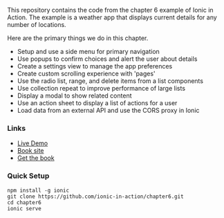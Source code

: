 This repository contains the code from the chapter 6 example of Ionic in Action. The example is a weather app that displays current details for any number of locations.

Here are the primary things we do in this chapter.

* Setup and use a side menu for primary navigation
* Use popups to confirm choices and alert the user about details
* Create a settings view to manage the app preferences
* Create custom scrolling experience with 'pages'
* Use the radio list, range, and delete items from a list components
* Use collection repeat to improve performance of large lists
* Display a modal to show related content
* Use an action sheet to display a list of actions for a user
* Load data from an external API and use the CORS proxy in Ionic


### Links

* [Live Demo](https://ionic-in-action-chapter6.herokuapp.com)
* [Book site](http://ionicinaction.com/)
* [Get the book](http://www.manning.com/wilken?a_aid=ionicinaction)

### Quick Setup

    npm install -g ionic
    git clone https://github.com/ionic-in-action/chapter6.git
    cd chapter6
    ionic serve
